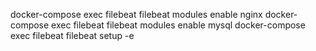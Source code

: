 docker-compose exec filebeat filebeat modules enable nginx
docker-compose exec filebeat filebeat modules enable mysql
docker-compose exec filebeat filebeat setup -e